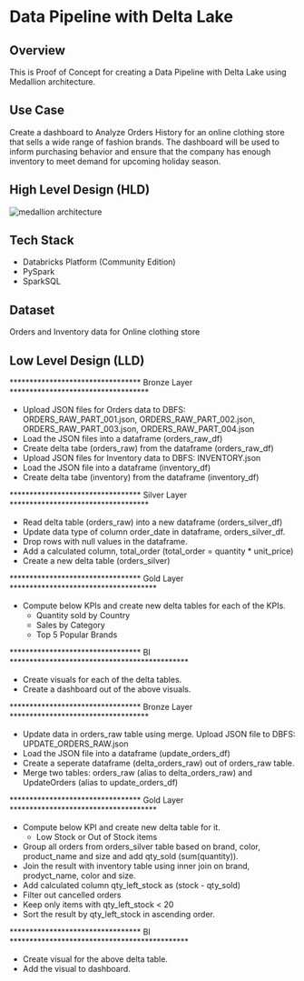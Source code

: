 # Data Pipeline with Delta Lake

## Overview 

This is Proof of Concept for creating a Data Pipeline with Delta Lake using Medallion architecture.

## Use Case

Create a dashboard to Analyze Orders History for an online clothing store that sells a wide range of fashion brands.
The dashboard will be used to inform purchasing behavior and ensure that the company has enough inventory to meet demand for upcoming holiday season.

## High Level Design (HLD)

![medallion architecture](https://github.com/user-attachments/assets/1d22fda3-2c4f-4c5a-8b1f-6963e5abb876)

## Tech Stack

- Databricks Platform (Community Edition)
- PySpark
- SparkSQL

## Dataset

Orders and Inventory data for Online clothing store

## Low Level Design (LLD)

********************************* Bronze Layer ***********************************
- Upload JSON files for Orders data to DBFS: ORDERS_RAW_PART_001.json, ORDERS_RAW_PART_002.json, ORDERS_RAW_PART_003.json, ORDERS_RAW_PART_004.json
- Load the JSON files into a dataframe (orders_raw_df)
- Create delta tabe (orders_raw) from the dataframe (orders_raw_df)
- Upload JSON files for Inventory data to DBFS: INVENTORY.json
- Load the JSON file into a dataframe (inventory_df)
- Create delta tabe (inventory) from the dataframe (inventory_df)

********************************* Silver Layer ***********************************
- Read delta table (orders_raw) into a new dataframe (orders_silver_df)
- Update data type of column order_date in dataframe, orders_silver_df.
- Drop rows with null values in the dataframe.
- Add a calculated column, total_order (total_order = quantity * unit_price)
- Create a new delta table (orders_silver)

********************************* Gold Layer *************************************
- Compute below KPIs and create new delta tables for each of the KPIs.
  - Quantity sold by Country
  - Sales by Category
  - Top 5 Popular Brands

********************************* BI *********************************************
- Create visuals for each of the delta tables.
- Create a dashboard out of the above visuals.


********************************* Bronze Layer ***********************************
- Update data in orders_raw table using merge. Upload JSON file to DBFS: UPDATE_ORDERS_RAW.json
- Load the JSON file into a dataframe (update_orders_df)
- Create a seperate dataframe (delta_orders_raw) out of orders_raw table.
- Merge two tables: orders_raw (alias to delta_orders_raw) and UpdateOrders (alias to update_orders_df)

********************************* Gold Layer *************************************
- Compute below KPI and create new delta table for it.
  - Low Stock or Out of Stock items
- Group all orders from orders_silver table based on brand, color, product_name and size and add qty_sold (sum(quantity)).
- Join the result with inventory table using inner join on brand, prodyct_name, color and size.
- Add calculated column qty_left_stock as (stock - qty_sold)
- Filter out cancelled orders
- Keep only items with qty_left_stock < 20
- Sort the result by qty_left_stock in ascending order.

********************************* BI *********************************************
- Create visual for the above delta table.
- Add the visual to dashboard.


